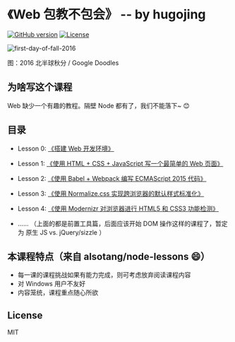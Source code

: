 # 《Web 包教不包会》 -- by hugojing

[![GitHub version](https://badge.fury.io/gh/hugojing%2Fweb-lessons.svg?style=flat)](https://badge.fury.io/gh/hugojing%2Fweb-lessons)
[![License](https://img.shields.io/badge/license-MIT-blue.svg?style=flat)](http://opensource.org/licenses/MIT "Feel free to contribute.")

![first-day-of-fall-2016](https://raw.githubusercontent.com/hugojing/web-lessons/master/first-day-of-fall-2016-northern-hemisphere-5139283208830976.2-hp.gif)

图：2016 北半球秋分 / Google Doodles

## 为啥写这个课程

Web 缺少一个有趣的教程。隔壁 Node 都有了，我们不能落下~ 😊

## 目录

* Lesson 0: [《搭建 Web 开发环境》](https://github.com/hugojing/web-lessons/tree/master/lesson0)

* Lesson 1: [《使用 HTML + CSS + JavaScript 写一个最简单的 Web 页面》](https://github.com/hugojing/web-lessons/tree/master/lesson1)

* Lesson 2: [《使用 Babel + Webpack 编写 ECMAScript 2015 代码》](https://github.com/hugojing/web-lessons/tree/master/lesson2)

* Lesson 3: [《使用 Normalize.css 实现跨浏览器的默认样式标准化》](https://github.com/hugojing/web-lessons/tree/master/lesson3)

* Lesson 4: [《使用 Modernizr 对浏览器进行 HTML5 和 CSS3 功能检测》](https://github.com/hugojing/web-lessons/tree/master/lesson4)

* …… （上面的都是前置工具篇，后面应该开始 DOM 操作这样的课程了，暂定为 原生 JS vs. jQuery/sizzle ）


## 本课程特点（来自 alsotang/node-lessons 😄）

* 每一课的课程挑战如果有能力完成，则可考虑放弃阅读课程内容
* 对 Windows 用户不友好
* 内容笼统，课程重点随心所欲

## License

MIT
